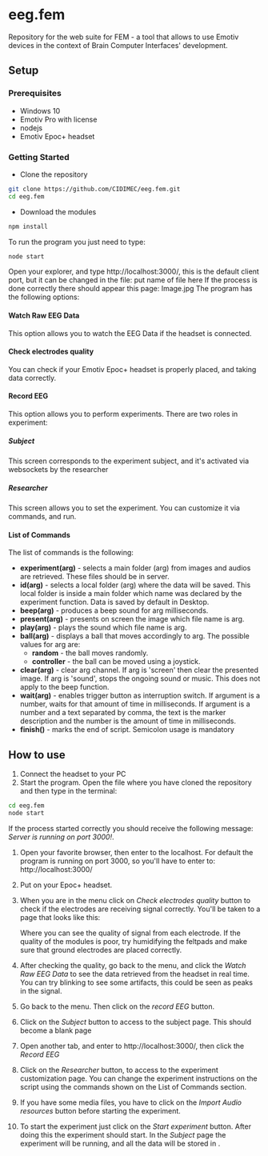 # eeg.fem

Repository for the web suite for FEM - a tool that allows to use Emotiv devices in the context of Brain Computer Interfaces' development.
## Setup

### Prerequisites
- Windows 10
- Emotiv Pro with license
- nodejs
- Emotiv Epoc+ headset

### Getting Started
- Clone the repository
```bash
git clone https://github.com/CIDIMEC/eeg.fem.git
cd eeg.fem
```
- Download the modules

```bash
npm install
```
To run the program you just need to type:
```bash
node start
```
Open your explorer, and type http://localhost:3000/, this is the default client port, but it can be changed in the file: put name of file here
If the process is done correctly there should appear this page:
Image.jpg
The program has the following options:
#### Watch Raw EEG Data
This option allows you to watch the EEG Data if the headset is connected.
#### Check electrodes quality
You can check if your Emotiv Epoc+ headset is properly placed, and taking data correctly.
#### Record EEG
This option allows you to perform experiments. There are two roles in experiment:
##### Subject
This screen corresponds to the experiment subject, and it's activated via websockets by the researcher
##### Researcher
This screen allows you to set the experiment. You can customize it via commands, and run.
#### List of Commands
The list of commands is the following:
- **experiment(arg)** - selects a main folder (arg) from images and audios are retrieved. These files should be in server.
- **id(arg)** - selects a local folder (arg) where the data will be saved. This local folder is inside a main folder which name was declared by the experiment function. Data is saved by default in Desktop.
- **beep(arg)** - produces a beep sound for arg milliseconds.
- **present(arg)** - presents on screen the image which file name is arg.
- **play(arg)** - plays the sound which file name is arg.
- **ball(arg)** - displays a ball that moves accordingly to arg. The possible values for arg are:
  - **random** - the ball moves randomly.
  - **controller** - the ball can be moved using a joystick.
- **clear(arg)** - clear arg channel. If arg is 'screen' then clear the presented image. If arg is 'sound', stops the ongoing sound or music. This does not apply to the beep function.
- **wait(arg)** - enables trigger button as interruption switch. If argument is a number, waits for that amount of time in milliseconds. If argument is a number and a text separated by comma, the text is the marker description and the number is the amount of time in milliseconds.
- **finish()** - marks the end of script.
Semicolon usage is mandatory

## How to use
1. Connect the headset to your PC
1. Start the program. Open the file where you have cloned the repository and then type in the terminal:
  ```bash
  cd eeg.fem
  node start
  ```
If the process started correctly you should receive the following message: *Server is running on port 3000!*.
1. Open your favorite browser, then enter to the localhost. For default the program is running on port 3000, so you'll have to enter to: http://localhost:3000/
1. Put on your Epoc+ headset.
1. When you are in the menu click on *Check electrodes quality* button to check if the electrodes are receiving signal correctly. You'll be taken to a page that looks like this:
   
   Where you can see the quality of signal from each electrode. If the quality of the modules is poor, try humidifying the feltpads and make sure that ground electrodes are placed correctly.
1. After checking the quality, go back to the menu, and click the *Watch Raw EEG Data* to see the data retrieved from the headset in real time. You can try blinking to see some artifacts, this could be seen as peaks in the signal.
1. Go back to the menu. Then click on the *record EEG* button.
1. Click on the *Subject* button to access to the subject page. This should become a blank page
1. Open another tab, and enter to http://localhost:3000/, then click the *Record EEG*
1. Click on the *Researcher* button, to access to the experiment customization page. You can change the experiment instructions on the script using the commands shown on the List of Commands section.
1. If you have some media files, you have to click on the *Import Audio resources* button before starting the experiment.
1. To start the experiment just click on the *Start experiment* button. After doing this the experiment should start. In the *Subject* page the experiment will be running, and all the data will be stored in .